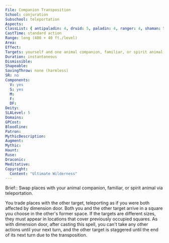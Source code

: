 ```yaml
---
File: Companion Transposition
School: conjuration
Subschool: teleportation
Aspects: 
ClassList: { antipaladin: 4, druid: 5, paladin: 4, ranger: 4, shaman: 5, sorcerer: 5, wizard: 5, witch: 5 }
CastTime: standard action
Range: long (400 + 40 ft./level)
Area: 
Effect: 
Targets: yourself and one animal companion, familiar, or spirit animal within range
Duration: instantaneous
Dismissible: 
Shapeable: 
SavingThrow: none (harmless)
SR: no
Components:
  V: yes
  S: yes
  M: 
  F: 
  DF: 
Deity: 
SLALevel: 5
Domains: 
GPCost: 
Bloodline: 
Patron: 
MythicDescription: 
Augment: 
Mythic: 
Haunt: 
Ruse: 
Draconic: 
Meditative: 
Copyright:
  Content: "Ultimate Wilderness"
---
```

Brief:: Swap places with your animal companion, familiar, or spirit animal via teleportation.

You trade places with the other target, teleporting as if you were both affected by dimension door. Both you and the other target arrive in a square you choose in the other's former space. If the targets are different sizes, they must appear in locations that cover previously occupied squares. As with dimension door, after casting this spell, you can't take any other actions until your next turn, and the other target is staggered until the end of its next turn due to the transposition.

